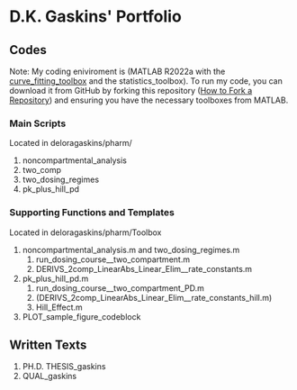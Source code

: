 # D.K. Gaskins' Portfolio

## Codes
Note: My coding eniviroment is (MATLAB R2022a with the [curve_fitting_toolbox](https://www.mathworks.com/products/curvefitting.html) and the statistics_toolbox).
To run my code, you can download it from GitHub by forking this repository ([How to Fork a Repository](https://docs.github.com/en/get-started/quickstart/fork-a-repo))
and ensuring you have the necessary toolboxes from MATLAB.

### Main Scripts
Located in deloragaskins/pharm/
1. noncompartmental_analysis
2. two_comp
3. two_dosing_regimes
4. pk_plus_hill_pd

### Supporting Functions and Templates
Located in deloragaskins/pharm/Toolbox
1. noncompartmental_analysis.m and two_dosing_regimes.m
   1. run_dosing_course__two_compartment.m
   2. DERIVS_2comp_LinearAbs_Linear_Elim__rate_constants.m 
2. pk_plus_hill_pd.m
   1. run_dosing_course__two_compartment_PD.m
   2. (DERIVS_2comp_LinearAbs_Linear_Elim__rate_constants_hill.m)
   3. Hill_Effect.m
3. PLOT_sample_figure_codeblock

## Written Texts
1. PH.D. THESIS_gaskins
2. QUAL_gaskins
